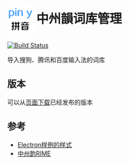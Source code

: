 # <img src="https://github.com/pythias/rime-dict-importer/blob/master/assets/img/app.png?raw=true" width="60px" align="center"> 中州韻词库管理

[![Build Status](https://travis-ci.org/pythias/rime-dict-importer.svg?branch=master)](https://travis-ci.org/pythias/rime-dict-importer)

导入搜狗、腾讯和百度输入法的词库

## 版本

可以从[页面下载](https://github.com/pythias/rime-dict-importer/releases)已经发布的版本

## 参考

- [Electron样例的样式](https://github.com/electron/electron-api-demos)
- [中州韵RIME](https://github.com/rime)